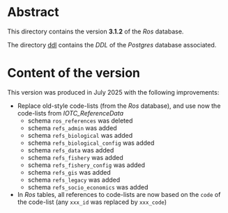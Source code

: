 # Abstract

This directory contains the version **3.1.2** of the _Ros_ database.

The directory [ddl](ddl) contains the _DDL_ of the _Postgres_ database associated.

# Content of the version

This version was produced in July 2025 with the following improvements:

* Replace old-style code-lists (from the _Ros_ database), and use now the code-lists from _IOTC_ReferenceData_
  * schema ```ros_references``` was deleted
  * schema ```refs_admin``` was added
  * schema ```refs_biological``` was added
  * schema ```refs_biological_config``` was added
  * schema ```refs_data``` was added
  * schema ```refs_fishery``` was added
  * schema ```refs_fishery_config``` was added
  * schema ```refs_gis``` was added
  * schema ```refs_legacy``` was added
  * schema ```refs_socio_economics``` was added
* In _Ros_ tables, all references to code-lists are now based on the ```code``` of the code-list (any ```xxx_id``` was replaced by ```xxx_code```)

